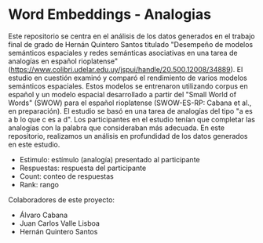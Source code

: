 # Word Embeddings - Analogias 

Este repositorio se centra en el análisis de los datos generados en el trabajo final de grado de Hernán Quintero Santos titulado "Desempeño de modelos semánticos espaciales y redes semánticas asociativas en una tarea de analogías en español rioplatense" (https://www.colibri.udelar.edu.uy/jspui/handle/20.500.12008/34889). El estudio en cuestión examinó y comparó el rendimiento de varios modelos semánticos espaciales. Estos modelos se entrenaron utilizando corpus en español y un modelo espacial desarrollado a partir del "Small World of Words" (SWOW) para el español rioplatense (SWOW-ES-RP: Cabana et al., en preparación). El estudio se basó en una tarea de analogías del tipo "a es a b lo que c es a d". Los participantes en el estudio tenían que completar las analogías con la palabra que consideraban más adecuada. 
En este repositorio, realizamos un análisis en profundidad de los datos generados en este estudio.

- Estimulo: estímulo (analogía) presentado al participante
- Respuestas: respuesta del participante
- Count: conteo de respuestas
- Rank: rango

Colaboradores de este proyecto:
- Álvaro Cabana
- Juan Carlos Valle Lisboa
- Hernán Quintero Santos
